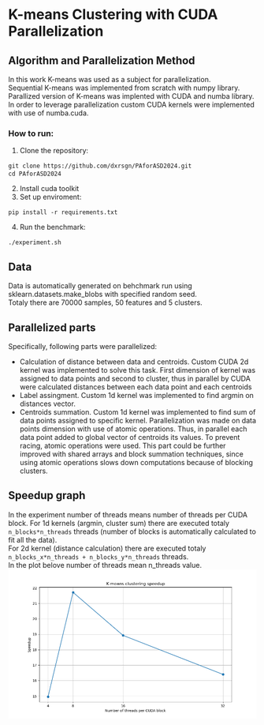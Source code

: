 # K-means Clustering with CUDA Parallelization


## Algorithm and Parallelization Method

In this work K-means was used as a subject for parallelization.  
Sequential K-means was implemented from scratch with numpy library.  
Parallized version of K-means was implented with CUDA and numba library. In order to leverage parallelization custom CUDA kernels were implemented with use of numba.cuda.  

### How to run:
1. Clone the repository:
```
git clone https://github.com/dxrsgn/PAforASD2024.git
cd PAforASD2024
```
2. Install cuda toolkit  
3. Set up enviroment:  
```
pip install -r requirements.txt
```
4. Run the benchmark: 
```
./experiment.sh
```

## Data
Data is automatically generated on behchmark run using sklearn.datasets.make_blobs with specified random seed.  
Totaly there are 70000 samples, 50 features and 5 clusters.

## Parallelized parts
Specifically, following parts were parallelized:  
- Calculation of distance between data and centroids. Custom CUDA 2d kernel was implemented to solve this task. First dimension of kernel was assigned to data points and second to cluster, thus in parallel by CUDA were calculated distances between each data point and each centroids  
- Label assingment. Custom 1d kernel was implemented to find argmin on distances vector.  
- Centroids summation. Custom 1d kernel was implemented to find sum of data points assigned to specific kernel. Parallelization was made on data points dimension with use of atomic operations. Thus, in parallel each data point added to global vector of centroids its values. To prevent racing, atomic operations were used. This part could be further improved with shared arrays and block summation techniques, since using atomic operations slows down computations because of blocking clusters.   
## Speedup graph

In the experiment number of threads means number of threads per CUDA block.  For 1d kernels (argmin, cluster sum) there are executed totaly ```n_blocks*n_threads``` threads (number of blocks is automatically calculated to fit all the data).  
For 2d kernel (distance calculation) there are executed totaly ```n_blocks_x*n_threads + n_blocks_y*n_threads``` threads.  
In the plot belove number of threads mean n_threads value.  
![Alt text](./speedup.png)




